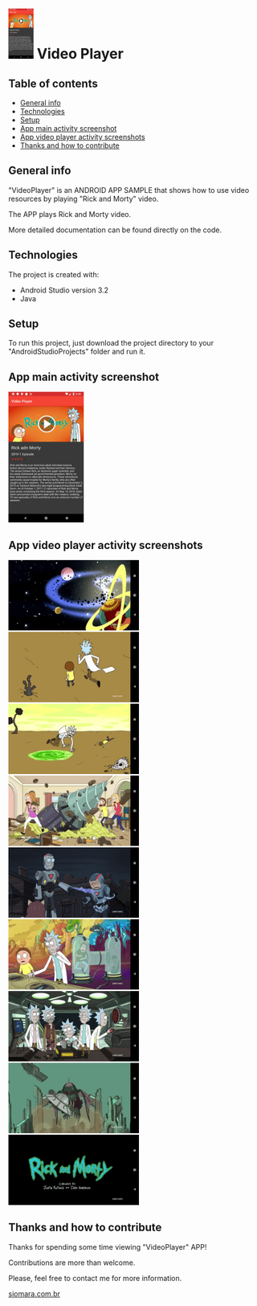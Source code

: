 # <kbd><img src="https://github.com/siomarapantarotto/readme-screenshots/blob/master/VideoPlayer/videoplayer01.png" width="50" height="100"/></kbd>  Video Player


## Table of contents
* [General info](#general-info)
* [Technologies](#technologies)
* [Setup](#setup)
* [App main activity screenshot](#app-main-activity-screenshot)
* [App video player activity screenshots](#app-video-player-activity-screenshots)
* [Thanks and how to contribute](#thanks-and-how-to-contribute)


## General info
"VideoPlayer" is an ANDROID APP SAMPLE that shows how to use video resources by playing "Rick and Morty" video.

The APP plays Rick and Morty video.

More detailed documentation can be found directly on the code.


## Technologies
The project is created with:
* Android Studio version 3.2
* Java


## Setup
To run this project, just download the project directory to your "AndroidStudioProjects" folder and run it.


## App main activity screenshot
<kbd><img src="https://github.com/siomarapantarotto/readme-screenshots/blob/master/VideoPlayer/videoplayer01.png" width="150" height="260"></kbd>

## App video player activity screenshots
<kbd><img src="https://github.com/siomarapantarotto/readme-screenshots/blob/master/VideoPlayer/videoplayer04.png" width="260" height="140"></kbd> <kbd><img src="https://github.com/siomarapantarotto/readme-screenshots/blob/master/VideoPlayer/videoplayer05.png" width="260" height="140"></kbd>
<kbd><img src="https://github.com/siomarapantarotto/readme-screenshots/blob/master/VideoPlayer/videoplayer06.png" width="260" height="140"></kbd>
<kbd><img src="https://github.com/siomarapantarotto/readme-screenshots/blob/master/VideoPlayer/videoplayer07.png" width="260" height="140"></kbd>
<kbd><img src="https://github.com/siomarapantarotto/readme-screenshots/blob/master/VideoPlayer/videoplayer08.png" width="260" height="140"></kbd>
<kbd><img src="https://github.com/siomarapantarotto/readme-screenshots/blob/master/VideoPlayer/videoplayer09.png" width="260" height="140"></kbd>
<kbd><img src="https://github.com/siomarapantarotto/readme-screenshots/blob/master/VideoPlayer/videoplayer10.png" width="260" height="140"></kbd>
<kbd><img src="https://github.com/siomarapantarotto/readme-screenshots/blob/master/VideoPlayer/videoplayer11.png" width="260" height="140"></kbd>
<kbd><img src="https://github.com/siomarapantarotto/readme-screenshots/blob/master/VideoPlayer/videoplayer12.png" width="260" height="140"></kbd>


## Thanks and how to contribute
Thanks for spending some time viewing "VideoPlayer" APP!

Contributions are more than welcome.

Please, feel free to contact me for more information.

[siomara.com.br](http://www.siomara.com.br)